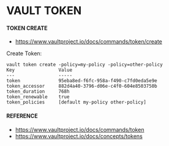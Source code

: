 # VAULT TOKEN

#### TOKEN CREATE
- https://www.vaultproject.io/docs/commands/token/create

Create Token:
```
vault token create -policy=my-policy -policy=other-policy
Key                Value
---                -----
token              95eba8ed-f6fc-958a-f490-c7fd0eda5e9e
token_accessor     882d4a40-3796-d06e-c4f0-604e8503750b
token_duration     768h
token_renewable    true
token_policies     [default my-policy other-policy]
```








#### 









#### REFERENCE
- https://www.vaultproject.io/docs/commands/token
- https://www.vaultproject.io/docs/concepts/tokens








